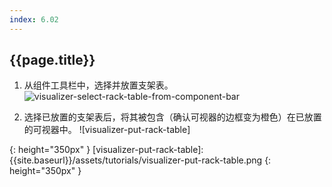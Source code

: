 ```yaml
---
index: 6.02
---
```

## {{page.title}}

1. 从组件工具栏中，选择并放置支架表。<br>
![visualizer-select-rack-table-from-component-bar]

2. 选择已放置的支架表后，将其被包含（确认可视器的边框变为橙色）在已放置的可视器中。
![visualizer-put-rack-table]


[visualizer-select-rack-table-from-component-bar]: {{site.baseurl}}/assets/tutorials/visualizer-select-rack-table-from-component-bar.png
{: height="350px" }
[visualizer-put-rack-table]: {{site.baseurl}}/assets/tutorials/visualizer-put-rack-table.png
{: height="350px" }
